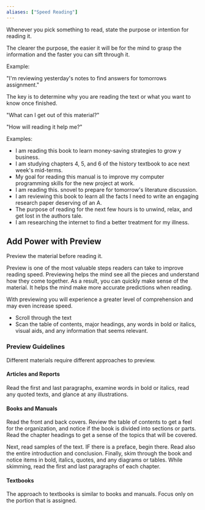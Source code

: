 ```yaml
---
aliases: ["Speed Reading"]
---
```


Whenever you pick something to read, state the purpose or intention for reading it.

The clearer the purpose, the easier it will be for the mind to grasp the information and the faster you can sift through it.

Example:

"I'm reviewing yesterday's notes to find answers for tomorrows assignment."

The key is to determine why you are reading the text or what you want to know once finished.

"What can I get out of this material?"

"How will reading it help me?"

Examples:

* I am reading this book to learn money-saving strategies to grow y business.
* I am studying chapters 4, 5, and 6 of the history textbook to ace next week's mid-terms.
* My goal for reading this manual is to improve my computer programming skills for the new project at work.
* I am reading this.  snovel to prepare for tomorrow's literature discussion.
* I am reviewing this book to learn all the facts I need to write an engaging research paper deserving of an A.
* The purpose of reading for the next few hours is to unwind, relax, and get lost in the authors tale.
* I am researching the internet to find a better treatment for my illness.

## Add Power with Preview

Preview the material before reading it.

Preview is one of the most valuable steps readers can take to improve reading speed. Previewing helps the mind see all the pieces and understand how they come together. As a result, you can quickly make sense of the material. It helps the mind make more accurate predictions when reading.

With previewing you will experience a greater level of comprehension and may even increase speed.

- Scroll through the text
- Scan the table of contents, major headings, any words in bold or italics, visual aids, and any information that seems relevant.

### Preview Guidelines

Different materials require different approaches to preview.

#### Articles and Reports

Read the first and last paragraphs, examine words in bold or italics, read any quoted texts, and glance at any illustrations.

#### Books and Manuals

Read the front and back covers. Review the table of contents to get a feel for the organization, and notice if the book is divided into sections or parts. Read the chapter headings to get a sense of the topics that will be covered.

Next, read samples of the text. IF there is a preface, begin there. Read also the entire introduction and conclusion. Finally, skim through the book and notice items in bold, italics, quotes, and any diagrams or tables. While skimming, read the first and last paragraphs of each chapter.

#### Textbooks

The approach to textbooks is similar to books and manuals. Focus only on the portion that is assigned.